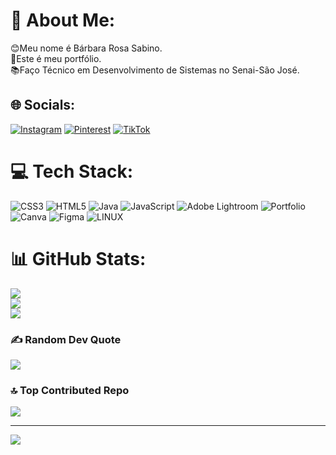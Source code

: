 # 💫 About Me:
😊Meu nome é Bárbara Rosa Sabino.<br>📜Este é meu portfólio.<br>📚Faço Técnico em Desenvolvimento de Sistemas no Senai-São José.<br>


## 🌐 Socials:
[![Instagram](https://img.shields.io/badge/Instagram-%23E4405F.svg?logo=Instagram&logoColor=white)](https://instagram.com/rs_barbara19) [![Pinterest](https://img.shields.io/badge/Pinterest-%23E60023.svg?logo=Pinterest&logoColor=white)](https://pinterest.com/b4rb4r4_RS) [![TikTok](https://img.shields.io/badge/TikTok-%23000000.svg?logo=TikTok&logoColor=white)](https://tiktok.com/@rs_barbara19) 

# 💻 Tech Stack:
![CSS3](https://img.shields.io/badge/css3-%231572B6.svg?style=for-the-badge&logo=css3&logoColor=white) ![HTML5](https://img.shields.io/badge/html5-%23E34F26.svg?style=for-the-badge&logo=html5&logoColor=white) ![Java](https://img.shields.io/badge/java-%23ED8B00.svg?style=for-the-badge&logo=java&logoColor=white) ![JavaScript](https://img.shields.io/badge/javascript-%23323330.svg?style=for-the-badge&logo=javascript&logoColor=%23F7DF1E) ![Adobe Lightroom](https://img.shields.io/badge/Adobe%20Lightroom-31A8FF.svg?style=for-the-badge&logo=Adobe%20Lightroom&logoColor=white) ![Portfolio](https://img.shields.io/badge/Portfolio-%23000000.svg?style=for-the-badge&logo=firefox&logoColor=#FF7139) ![Canva](https://img.shields.io/badge/Canva-%2300C4CC.svg?style=for-the-badge&logo=Canva&logoColor=white) 	![Figma](https://img.shields.io/badge/figma-%23F24E1E.svg?style=for-the-badge&logo=figma&logoColor=white) ![LINUX](https://img.shields.io/badge/Linux-FCC624?style=for-the-badge&logo=linux&logoColor=black)
# 📊 GitHub Stats:
![](https://github-readme-stats.vercel.app/api?username=BarbaraRS19&theme=dark&hide_border=false&include_all_commits=false&count_private=false)<br/>
![](https://github-readme-streak-stats.herokuapp.com/?user=BarbaraRS19&theme=dark&hide_border=false)<br/>
![](https://github-readme-stats.vercel.app/api/top-langs/?username=BarbaraRS19&theme=dark&hide_border=false&include_all_commits=false&count_private=false&layout=compact)

### ✍️ Random Dev Quote
![](https://quotes-github-readme.vercel.app/api?type=vetical&theme=light)

### 🔝 Top Contributed Repo
![](https://github-contributor-stats.vercel.app/api?username=BarbaraRS19&limit=5&theme=dracula&combine_all_yearly_contributions=true)

---
[![](https://visitcount.itsvg.in/api?id=BarbaraRS19&icon=4&color=6)](https://visitcount.itsvg.in)

<!-- Proudly created with GPRM ( https://gprm.itsvg.in ) -->
